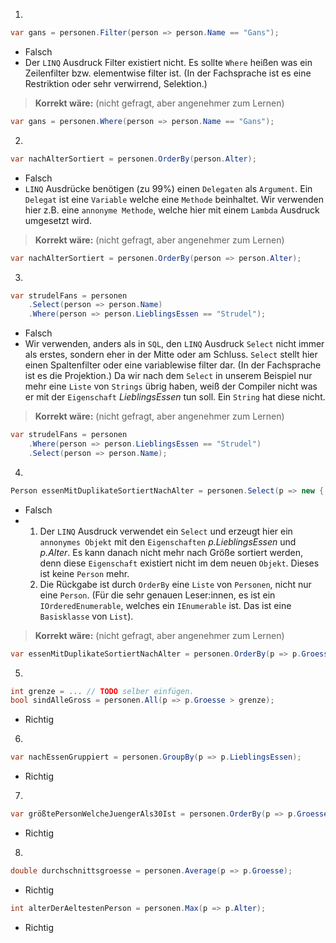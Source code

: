 ﻿1)
```csharp
var gans = personen.Filter(person => person.Name == "Gans");
```
* Falsch
* Der ``LINQ`` Ausdruck Filter existiert nicht. Es sollte ``Where`` heißen was ein Zeilenfilter bzw. elementwise filter ist. (In der Fachsprache ist es eine Restriktion oder sehr verwirrend, Selektion.)
>**Korrekt wäre:** (nicht gefragt, aber angenehmer zum Lernen) 
```csharp
var gans = personen.Where(person => person.Name == "Gans");
```

2)
```csharp
var nachAlterSortiert = personen.OrderBy(person.Alter);
```
* Falsch
* ``LINQ`` Ausdrücke benötigen (zu 99%) einen ``Delegaten`` als ``Argument``. Ein ``Delegat`` ist eine ``Variable`` welche eine ``Methode`` beinhaltet. Wir verwenden hier z.B. eine ``annonyme Methode``, welche hier mit einem ``Lambda`` Ausdruck umgesetzt wird.

>**Korrekt wäre:** (nicht gefragt, aber angenehmer zum Lernen)
```csharp
var nachAlterSortiert = personen.OrderBy(person => person.Alter);
```

3)
```csharp
var strudelFans = personen
    .Select(person => person.Name)
    .Where(person => person.LieblingsEssen == "Strudel");
```
* Falsch
* Wir verwenden, anders als in ``SQL``, den ``LINQ`` Ausdruck ``Select`` nicht immer als erstes, sondern eher in der Mitte oder am Schluss. ``Select`` stellt hier einen Spaltenfilter oder eine variablewise filter dar. (In der Fachsprache ist es die Projektion.) Da wir nach dem ``Select`` in unserem Beispiel nur mehr eine ``Liste`` von ``Strings`` übrig haben, weiß der Compiler nicht was er mit der ``Eigenschaft`` *LieblingsEssen* tun soll. Ein ``String`` hat diese nicht.

>**Korrekt wäre:** (nicht gefragt, aber angenehmer zum Lernen)
```csharp
var strudelFans = personen
    .Where(person => person.LieblingsEssen == "Strudel")
    .Select(person => person.Name);
```

4)
```csharp
Person essenMitDuplikateSortiertNachAlter = personen.Select(p => new { p.LieblingsEssen, p.Alter}).OrderBy(p => p.Groesse);
```
* Falsch
* 
  1) Der ``LINQ`` Ausdruck verwendet ein ``Select`` und erzeugt hier ein ``annonymes Objekt`` mit den ``Eigenschaften`` *p.LieblingsEssen* und *p.Alter*. Es kann danach nicht mehr nach Größe sortiert werden, denn diese ``Eigenschaft`` existiert nicht im dem neuen ``Objekt``. Dieses ist keine ``Person`` mehr.
  2) Die Rückgabe ist durch ``OrderBy`` eine ``Liste`` von ``Personen``, nicht nur eine ``Person``. (Für die sehr genauen Leser:innen, es ist ein ``IOrderedEnumerable``, welches ein ``IEnumerable`` ist. Das ist eine ``Basisklasse`` von ``List``). 

>**Korrekt wäre:** (nicht gefragt, aber angenehmer zum Lernen)
```csharp
var essenMitDuplikateSortiertNachAlter = personen.OrderBy(p => p.Groesse).Select(p => new { p.LieblingsEssen, p.Alter});
```

5)
```csharp
int grenze = ... // TODO selber einfügen.
bool sindAlleGross = personen.All(p => p.Groesse > grenze);
```
* Richtig

6)
```csharp
var nachEssenGruppiert = personen.GroupBy(p => p.LieblingsEssen);
```
* Richtig

7)
```csharp
var größtePersonWelcheJuengerAls30Ist = personen.OrderBy(p => p.Groesse).FirstOrDefault(p => p.Alter < 30);
```
* Richtig

8)
```csharp
double durchschnittsgroesse = personen.Average(p => p.Groesse);
```
* Richtig

```csharp
int alterDerAeltestenPerson = personen.Max(p => p.Alter);
```
* Richtig

